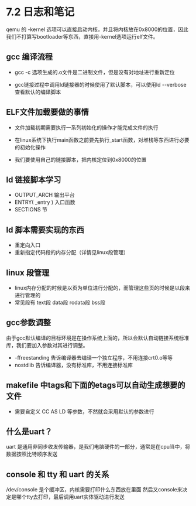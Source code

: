 # 7.2 日志和笔记

qemu 的 -kernel 选项可以直接启动内核，并且将内核放在0x8000的位置，因此我们不打算写bootloader等东西，直接用-kernel选项运行elf文件。

## gcc 编译流程

- gcc -c 选项生成的.o文件是二进制文件，但是没有对地址进行重新定位

- gcc链接过程中调用ld链接器的时候使用了默认脚本，可以使用ld --verbose查看默认的编译脚本
  
## ELF文件加载要做的事情
- 文件加载初期需要执行一系列初始化的操作才能完成文件的执行
- 在linux系统下执行main函数之前要先执行_start函数，对堆栈等东西进行必要的初始化操作

- 我们要使用自己的链接脚本，把内核定位到0x8000的位置

## ld 链接脚本学习
- OUTPUT_ARCH 输出平台
- ENTRY( _entry ) 入口函数
- SECTIONS 节

## ld 脚本需要实现的东西
- 重定向入口
- 重新指定代码段的内存分配（详情见linux段管理）

## linux 段管理
- linux内存分配的时候是以页为单位进行分配的，而管理这些页的时候是以段来进行管理的
- 常见段有 text段 data段 rodata段 bss段

## gcc参数调整  
由于gcc默认编译的目标环境是在操作系统上面的，所以会默认自动链接系统标准库，我们要加入参数对其进行调整。
- -ffreestanding 告诉编译器去编译一个独立程序，不用连接crt0.o等等
- nostdlib  告诉编译器，没有标准库，不用连接标准库

## makefile 中tags和下面的etags可以自动生成想要的文件
- 需要自定义 CC AS LD 等参数，不然就会采用默认的参数进行

## 什么是uart？
uart 是通用非同步收发传输器，是我们电脑硬件的一部分，通常是在cpu当中，将数据按照比特顺序发送

## console 和 tty 和 uart 的关系
/dev/console 是个缓冲区，内核需要打印什么东西放在里面
然后又console来决定是哪个tty去打印，最后调用uart实体驱动进行发送
